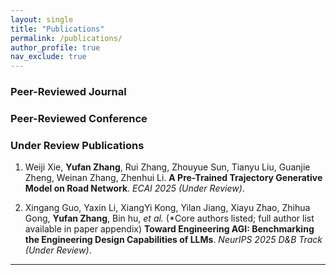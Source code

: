 ```yaml
---
layout: single
title: "Publications"
permalink: /publications/
author_profile: true
nav_exclude: true
---
```

### Peer-Reviewed Journal

### Peer-Reviewed Conference 

### Under Review Publications

1. Weiji Xie, **Yufan Zhang**, Rui Zhang, Zhouyue Sun, Tianyu Liu, Guanjie Zheng, Weinan Zhang, Zhenhui Li. **A Pre-Trained Trajectory Generative Model on Road Network**. *ECAI 2025 (Under Review)*.  

2. Xingang Guo, Yaxin Li, XiangYi Kong, Yilan Jiang, Xiayu Zhao, Zhihua Gong, **Yufan Zhang**, Bin hu, *et al.*  (*Core authors listed; full author list available in paper appendix)  **Toward Engineering AGI: Benchmarking the Engineering Design Capabilities of LLMs**. *NeurIPS 2025 D&B Track (Under Review)*.  

---



